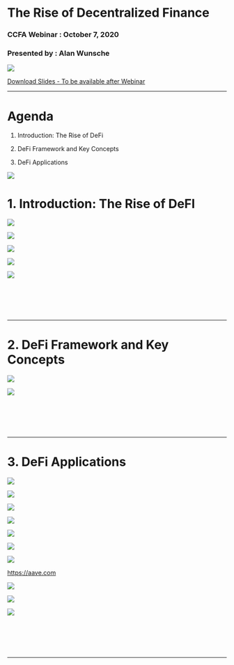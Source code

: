 # The Rise of Decentralized Finance
### CCFA Webinar : October 7, 2020 
### Presented by : Alan Wunsche

![](./slides/Slide8.jpeg)

[Download Slides - To be available after Webinar](./CCFA-Seminar-DecentralizedFinance-AlanWunsche-October7,2020.pptx)

- - - - -

# Agenda

1. Introduction: The Rise of DeFi

2. DeFi Framework and Key Concepts

3. DeFi Applications

![](./slides/Slide9.jpeg)

# 1. Introduction: The Rise of DeFI

![](./slides/Slide10.jpeg)

![](./slides/Slide11.jpeg)

![](./slides/Slide12.jpeg)

![](./slides/Slide13.jpeg)

![](./slides/Slide14.jpeg)

<br><br><br><br>



- - - - -

# 2. DeFi Framework and Key Concepts

![](./slides/Slide15.jpeg)

![](./slides/Slide16.jpeg)


<br><br><br><br>

- - - - -

# 3. DeFi Applications

![](./slides/Slide17.jpeg)

![](./slides/Slide18.jpeg)

![](./slides/Slide19.jpeg)

![](./slides/Slide20.jpeg)

![](./slides/Slide21.jpeg)

![](./slides/Slide22.jpeg)

![](./slides/Slide23.jpeg)

https://aave.com

![](./slides/Slide24.jpeg)

![](./slides/Slide25.jpeg)

![](./slides/Slide26.jpeg)

<br><br><br><br>

- - - - -